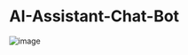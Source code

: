 # AI-Assistant-Chat-Bot
![image](https://www.experian.com/blogs/global-insights/wp-content/uploads/2020/07/GIB_Virtual_Assistant.jpg)
